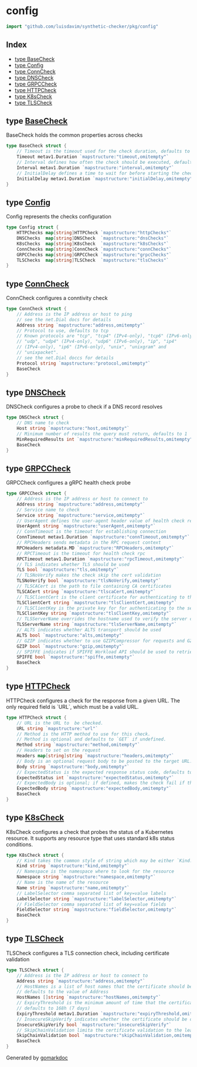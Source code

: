 <!-- Code generated by gomarkdoc. DO NOT EDIT -->

# config

```go
import "github.com/luisdavim/synthetic-checker/pkg/config"
```

## Index

- [type BaseCheck](<#type-basecheck>)
- [type Config](<#type-config>)
- [type ConnCheck](<#type-conncheck>)
- [type DNSCheck](<#type-dnscheck>)
- [type GRPCCheck](<#type-grpccheck>)
- [type HTTPCheck](<#type-httpcheck>)
- [type K8sCheck](<#type-k8scheck>)
- [type TLSCheck](<#type-tlscheck>)


## type [BaseCheck](<https://github.com/luisdavim/synthetic-checker/blob/main/pkg/config/config.go#L20-L27>)

BaseCheck holds the common properties across checks

```go
type BaseCheck struct {
    // Timeout is the timeout used for the check duration, defaults to "1s".
    Timeout metav1.Duration `mapstructure:"timeout,omitempty"`
    // Interval defines how often the check should be executed, defaults to 30 seconds.
    Interval metav1.Duration `mapstructure:"interval,omitempty"`
    // InitialDelay defines a time to wait for before starting the check
    InitialDelay metav1.Duration `mapstructure:"initialDelay,omitempty"`
}
```

## type [Config](<https://github.com/luisdavim/synthetic-checker/blob/main/pkg/config/config.go#L10-L17>)

Config represents the checks configuration

```go
type Config struct {
    HTTPChecks map[string]HTTPCheck `mapstructure:"httpChecks"`
    DNSChecks  map[string]DNSCheck  `mapstructure:"dnsChecks"`
    K8sChecks  map[string]K8sCheck  `mapstructure:"k8sChecks"`
    ConnChecks map[string]ConnCheck `mapstructure:"connChecks"`
    GRPCChecks map[string]GRPCCheck `mapstructure:"grpcChecks"`
    TLSChecks  map[string]TLSCheck  `mapstructure:"tlsChecks"`
}
```

## type [ConnCheck](<https://github.com/luisdavim/synthetic-checker/blob/main/pkg/config/config.go#L110-L122>)

ConnCheck configures a conntivity check

```go
type ConnCheck struct {
    // Address is the IP address or host to ping
    // see the net.Dial docs for details
    Address string `mapstructure:"address,omitempty"`
    // Protocol to use, defaults to tcp
    // Known protocols are "tcp", "tcp4" (IPv4-only), "tcp6" (IPv6-only),
    // "udp", "udp4" (IPv4-only), "udp6" (IPv6-only), "ip", "ip4"
    // (IPv4-only), "ip6" (IPv6-only), "unix", "unixgram" and
    // "unixpacket".
    // see the net.Dial doccs for details
    Protocol string `mapstructure:"protocol,omitempty"`
    BaseCheck
}
```

## type [DNSCheck](<https://github.com/luisdavim/synthetic-checker/blob/main/pkg/config/config.go#L101-L107>)

DNSCheck configures a probe to check if a DNS record resolves

```go
type DNSCheck struct {
    // DNS name to check
    Host string `mapstructure:"host,omitempty"`
    // Minimum number of results the query must return, defaults to 1
    MinRequiredResults int `mapstructure:"minRequiredResults,omitempty"`
    BaseCheck
}
```

## type [GRPCCheck](<https://github.com/luisdavim/synthetic-checker/blob/main/pkg/config/config.go#L49-L81>)

GRPCCheck configures a gRPC health check probe

```go
type GRPCCheck struct {
    // Address is the IP address or host to connect to
    Address string `mapstructure:"address,omitempty"`
    // Service name to check
    Service string `mapstructure:"service,omitempty"`
    // UserAgent defines the user-agent header value of health check requests
    UserAgent string `mapstructure:"userAgent,omitempty"`
    // ConnTimeout is the timeout for establishing connection
    ConnTimeout metav1.Duration `mapstructure:"connTimeout,omitempty"`
    // RPCHeaders sends metadata in the RPC request context
    RPCHeaders metadata.MD `mapstructure:"RPCHeaders,omitempty"`
    // RPCTimeout is the timeout for health check rpc
    RPCTimeout metav1.Duration `mapstructure:"rpcTimeout,omitempty"`
    // TLS indicates whether TLS should be used
    TLS bool `mapstructure:"tls,omitempty"`
    // TLSNoVerify makes the check skip the cert validation
    TLSNoVerify bool `mapstructure:"tlsNoVerify,omitempty"`
    // TLSCACert is the path to file containing CA certificates
    TLSCACert string `mapstructure:"tlscaCert,omitempty"`
    // TLSClientCert is the client certificate for authenticating to the server
    TLSClientCert string `mapstructure:"tlsClientCert,omitempty"`
    // TLSClientKey is the private key for for authenticating to the server
    TLSClientKey string `mapstructure:"tlsClientKey,omitempty"`
    // TLSServerName overrides the hostname used to verify the server certificate
    TLSServerName string `mapstructure:"tlsServerName,omitempty"`
    // ALTS indicates whether ALTS transport should be used
    ALTS bool `mapstructure:"alts,omitempty"`
    // GZIP indicates whether to use GZIPCompressor for requests and GZIPDecompressor for response
    GZIP bool `mapstructure:"gzip,omitempty"`
    // SPIFFE indicates if SPIFFE Workload API should be used to retrieve TLS credentials
    SPIFFE bool `mapstructure:"spiffe,omitempty"`
    BaseCheck
}
```

## type [HTTPCheck](<https://github.com/luisdavim/synthetic-checker/blob/main/pkg/config/config.go#L31-L46>)

HTTPCheck configures a check for the response from a given URL. The only required field is \`URL\`, which must be a valid URL.

```go
type HTTPCheck struct {
    // URL is the URL to  be checked.
    URL string `mapstructure:"url"`
    // Method is the HTTP method to use for this check.
    // Method is optional and defaults to `GET` if undefined.
    Method string `mapstructure:"method,omitempty"`
    // Headers to set on the request
    Headers map[string]string `mapstructure:"headers,omitempty"`
    // Body is an optional request body to be posted to the target URL.
    Body string `mapstructure:"body,omitempty"`
    // ExpectedStatus is the expected response status code, defaults to `200`.
    ExpectedStatus int `mapstructure:"expectedStatus,omitempty"`
    // ExpectedBody is optional; if defined, makes the check fail if the response body does not match
    ExpectedBody string `mapstructure:"expectedBody,omitempty"`
    BaseCheck
}
```

## type [K8sCheck](<https://github.com/luisdavim/synthetic-checker/blob/main/pkg/config/config.go#L126-L138>)

K8sCheck configures a check that probes the status of a Kubernetes resource. It supports any resource type that uses standard k8s status conditions.

```go
type K8sCheck struct {
    // Kind takes the common style of string which may be either `Kind.group.com` or `Kind.version.group.com`
    Kind string `mapstructure:"kind,omitempty"`
    // Namespace is the namespace where to look for the resource
    Namespace string `mapstructure:"namespace,omitempty"`
    // Name is the name of the resource
    Name string `mapstructure:"name,omitempty"`
    // LabelSelector comma separated list of key=value labels
    LabelSelector string `mapstructure:"labelSelector,omitempty"`
    // FieldSelector comma separated list of key=value fields
    FieldSelector string `mapstructure:"fieldSelector,omitempty"`
    BaseCheck
}
```

## type [TLSCheck](<https://github.com/luisdavim/synthetic-checker/blob/main/pkg/config/config.go#L84-L98>)

TLSCheck configures a TLS connection check, including certificate validation

```go
type TLSCheck struct {
    // Address is the IP address or host to connect to
    Address string `mapstructure:"address,omitempty"`
    // HostNames is a list of host names that the certificate should be valid for
    // defaults to the value of Address
    HostNames []string `mapstructure:"hostNames,omitempty"`
    // ExpiryThreshold is the minimum amount of time that the certificate should be valid for
    // defaults to 168h (7 days)
    ExpiryThreshold metav1.Duration `mapstructure:"expiryThreshold,omitempty"`
    // InsecureSkipVerify indicates whether the certificate should be checked when establishing the connection
    InsecureSkipVerify bool `mapstructure:"insecureSkipVerify"`
    // SkipChainValidation limita the certificate validation to the leaf certificate
    SkipChainValidation bool `mapstructure:"skipChainValidation,omitempty"`
    BaseCheck
}
```



Generated by [gomarkdoc](<https://github.com/princjef/gomarkdoc>)
